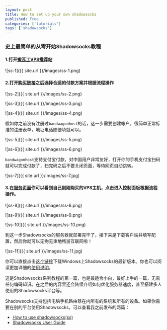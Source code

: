 ```yaml
---
layout: post
title: How to set up your own shadowsocks
published: True
categories: ['tutorials']
tags: ['shadowsocks']
---
```


### 史上最简单的从零开始Shadowsocks教程

#### 1.打开[搬瓦工VPS推荐站](http://www.banwagong.me/10.html)

<!--more-->

![ss-1]({{ site.url }}/images/ss-1.png)

#### 2.打开[购买链接](https://bandwagonhost.com/aff.php?aff=10472)之后选择合适的付款方案并根据流程操作

![ss-2]({{ site.url }}/images/ss-2.png)

![ss-3]({{ site.url }}/images/ss-3.png)

![ss-4]({{ site.url }}/images/ss-4.png)

假如你之前没有注册过`bandwagonhost`的话，这一步需要创建帐户，很简单正常标准的注册表单，地址电话随便填就可以。

![ss-5]({{ site.url }}/images/ss-5.png)

![ss-6]({{ site.url }}/images/ss-6.png)

`bandwagonhost`支持支付宝付款，对中国用户非常友好，打开你的手机支付宝扫码就可以完成付款了，扫完码之后不要关闭页面，等待网页自动跳转。

![ss-7]({{ site.url }}/images/ss-7.jpg)

#### 3.在[服务页面](https://bwh1.net/clientarea.php?action=products)你可以看到自己刚刚购买的VPS主机，点击进入控制面板根据流程操作。

![ss-8]({{ site.url }}/images/ss-8.png)

![ss-9]({{ site.url }}/images/ss-9.png)

![ss-10]({{ site.url }}/images/ss-10.png)

到这一步Shadowsocks的服务器就部署完毕了，接下来是下载客户端并填写配置，然后你就可以无拘无束地畅游互联网啦！

![ss-11]({{ site.url }}/images/ss-11.jpg)

你可以直接点击[这个链接](http://pan.baidu.com/s/1miFbopU)下载Windows上Shadowsocks的最新版本。你也可以阅读更加详细的[使用说明](https://github.com/shadowsocks/shadowsocks-windows/wiki/Shadowsocks-Windows-%E4%BD%BF%E7%94%A8%E8%AF%B4%E6%98%8E)。

这是Shadowsocks系列教程的第一篇，也是最适合小白，最好上手的一篇，无需任何编码知识。在之后的内容里还会陆续介绍如何优化服务器速度，甚至搭建多人使用的Shadowsocks平台等。

Shadowsocks支持包括电脑手机路由器在内所有的系统和所有的设备。如果你需要在别的平台使用Shadowsocks，可以查看我之前发布的两篇：

* [How to use shadowsocks(ss)](/tutorials/2016/09/22/how-to-use-shadowsocksss/)
* [Shadowsocks User Guide](/tutorial/2016/11/30/Shadowsocks-userguide/)



